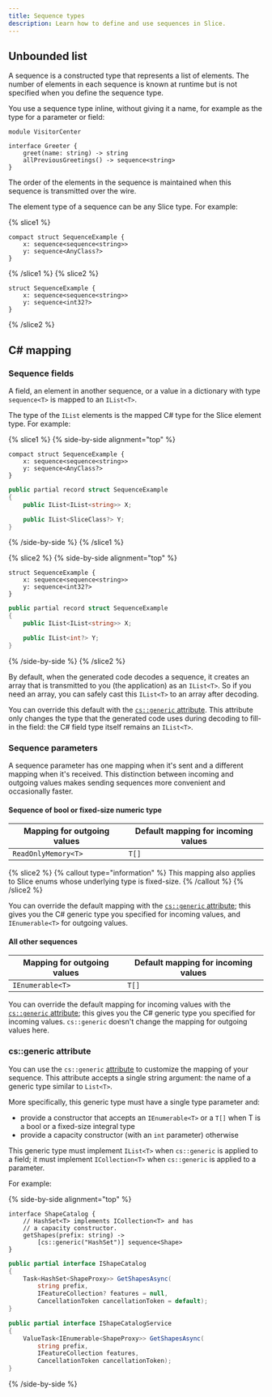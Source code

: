 ```yaml
---
title: Sequence types
description: Learn how to define and use sequences in Slice.
---
```


## Unbounded list

A sequence is a constructed type that represents a list of elements. The number of elements in each sequence is known at
runtime but is not specified when you define the sequence type.

You use a sequence type inline, without giving it a name, for example as the type for a parameter or field:

```slice {% addEncoding=true %}
module VisitorCenter

interface Greeter {
    greet(name: string) -> string
    allPreviousGreetings() -> sequence<string>
}
```

The order of the elements in the sequence is maintained when this sequence is transmitted over the wire.

The element type of a sequence can be any Slice type. For example:

{% slice1 %}
```slice
compact struct SequenceExample {
    x: sequence<sequence<string>>
    y: sequence<AnyClass?>
}
```
{% /slice1 %}
{% slice2 %}
```slice
struct SequenceExample {
    x: sequence<sequence<string>>
    y: sequence<int32?>
}
```
{% /slice2 %}

## C# mapping

### Sequence fields

A field, an element in another sequence, or a value in a dictionary with type `sequence<T>` is mapped to an `IList<T>`.

The type of the `IList` elements is the mapped C# type for the Slice element type. For example:

{% slice1 %}
{% side-by-side alignment="top" %}
```slice
compact struct SequenceExample {
    x: sequence<sequence<string>>
    y: sequence<AnyClass?>
}
```

```csharp
public partial record struct SequenceExample
{
    public IList<IList<string>> X;

    public IList<SliceClass?> Y;
}
```
{% /side-by-side %}
{% /slice1 %}

{% slice2 %}
{% side-by-side alignment="top" %}
```slice
struct SequenceExample {
    x: sequence<sequence<string>>
    y: sequence<int32?>
}
```

```csharp
public partial record struct SequenceExample
{
    public IList<IList<string>> X;

    public IList<int?> Y;
}
```
{% /side-by-side %}
{% /slice2 %}

By default, when the generated code decodes a sequence, it creates an array that is transmitted to you (the
application) as an `IList<T>`. So if you need an array, you can safely cast this `IList<T>` to an array after decoding.

You can override this default with the [`cs::generic` attribute](#cs::generic-attribute). This attribute only changes
the type that the generated code uses during decoding to fill-in the field: the C# field type itself remains an
`IList<T>`.

### Sequence parameters

A sequence parameter has one mapping when it's sent and a different mapping when it's received. This distinction between
incoming and outgoing values makes sending sequences more convenient and occasionally faster.

#### Sequence of bool or fixed-size numeric type

| Mapping for outgoing values | Default mapping for incoming values |
|-----------------------------|-------------------------------------|
| `ReadOnlyMemory<T>`         | `T[]`                               |

{% slice2 %}
{% callout type="information" %}
This mapping also applies to Slice enums whose underlying type is fixed-size.
{% /callout %}
{% /slice2 %}

You can override the default mapping with the [`cs::generic` attribute](#cs::generic-attribute); this gives you the C#
generic type you specified for incoming values, and `IEnumerable<T>` for outgoing values.

#### All other sequences

| Mapping for outgoing values | Default mapping for incoming values |
|-----------------------------|-------------------------------------|
| `IEnumerable<T>`            | `T[]`                               |

You can override the default mapping for incoming values with the [`cs::generic` attribute](#cs::generic-attribute);
this gives you the C# generic type you specified for incoming values. `cs::generic` doesn't change the mapping for
outgoing values here.

### cs::generic attribute

You can use the `cs::generic` [attribute](attributes) to customize the mapping of your sequence. This attribute accepts
a single string argument: the name of a generic type similar to `List<T>`.

More specifically, this generic type must have a single type parameter and:
 - provide a constructor that accepts an `IEnumerable<T>` or a `T[]` when T is a bool or a fixed-size integral type
 - provide a capacity constructor (with an `int` parameter) otherwise

This generic type must implement `IList<T>` when `cs::generic` is applied to a field; it must implement `ICollection<T>` when `cs::generic` is applied to a parameter.

For example:

{% side-by-side alignment="top" %}
```slice
interface ShapeCatalog {
    // HashSet<T> implements ICollection<T> and has
    // a capacity constructor.
    getShapes(prefix: string) ->
        [cs::generic("HashSet")] sequence<Shape>
}
```

```csharp
public partial interface IShapeCatalog
{
    Task<HashSet<ShapeProxy>> GetShapesAsync(
        string prefix,
        IFeatureCollection? features = null,
        CancellationToken cancellationToken = default);
}

public partial interface IShapeCatalogService
{
    ValueTask<IEnumerable<ShapeProxy>> GetShapesAsync(
        string prefix,
        IFeatureCollection features,
        CancellationToken cancellationToken);
}
```
{% /side-by-side %}
